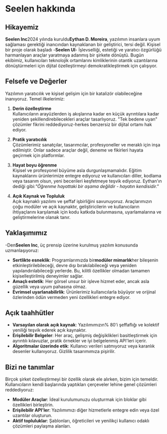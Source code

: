 # Seelen hakkında

## Hikayemiz

**Seelen Inc**2024 yılında kuruldu**Eythan D. Moreira**, yazılımın insanlara uyum sağlaması gerektiği inancından kaynaklanan bir geliştirici, tersi değil. Kişisel bir proje olarak başladı -**Seelen UI**- İşlevselliği, estetiği ve yaratıcı özgürlüğü harmanlayan araçlar yaratmaya adanmış bir şirkete dönüştü. Bugün ekibimiz, kullanıcıları teknolojik ortamlarını kimliklerinin otantik uzantılarına dönüştürmeleri için dijital özelleştirmeyi demokratikleştirmek için çalışıyor.

## Felsefe ve Değerler

Yazılımın yaratıcılık ve kişisel gelişim için bir katalizör olabileceğine inanıyoruz. Temel ilkelerimiz:

1. **Derin özelleştirme**\
   Kullanıcıların arayüzlerden iş akışlarına kadar en küçük ayrıntılara kadar yeniden şekillendirebilecekleri araçlar tasarlıyoruz. "Tek bedene uyan" çözümler fikrini reddediyoruz-herkes benzersiz bir dijital ortamı hak ediyor.

2. **Pratik yaratıcılık**\
   Çözümlerimiz sanatçılar, tasarımcılar, profesyoneller ve meraklı için inşa edilmiştir. Onlar sadece araçlar değil, deneme ve fikirleri hayata geçirmek için platformlar.

3. **Hayat boyu öğrenme**\
   Kişisel ve profesyonel büyüme asla durgunlaşmamalıdır. Eğitim kaynaklarını ürünlerimize entegre ediyoruz ve kullanıcıları diller, kodlama veya tasarım olsun, yeni becerileri keşfetmeye teşvik ediyoruz. Eythan'ın dediği gibi:*"Öğrenme hayattaki bir aşama değildir - hayatın kendisidir."*

4. **Açık Kaynak ve Topluluk**\
   Açık kaynaklı yazılımı ve şeffaf işbirliğini savunuyoruz. Araçlarımızın çoğu modüler ve açık kaynaktır, geliştiricilerin ve kullanıcıların ihtiyaçlarını karşılamak için kodu katkıda bulunmasına, uyarlamalarına ve geliştirmelerine olanak tanır.

## Yaklaşımımız

-Den**Seelen Inc**, üç prensip üzerine kurulmuş yazılım konusunda uzmanlaşıyoruz:

* **Sertlikte esneklik**: Programlarımızda bir**modüler mimarlık**her bileşenin etkinleştirilebileceği, devre dışı bırakılabileceği veya yeniden yapılandırılabileceği yerlerde. Bu, kilitli özellikler olmadan tamamen kişiselleştirilmiş deneyimler sağlar.
* **Amaçlı estetik**: Her görsel unsur bir işleve hizmet eder, ancak asla güzellik veya uyum pahasına olmaz.
* **Evrimsel uyarlanabilirlik**: Ürünlerimiz kullanıcılarla büyüyor ve orijinal özlerinden ödün vermeden yeni özellikleri entegre ediyor.

## Açık taahhütler

* **Varsayılan olarak açık kaynak**: Yazılımımızın% 80'i şeffaflığı ve kolektif yeniliği teşvik ederek açık kaynaktır.
* **Erişilebilir Belgeler**: Her araç, gelişmiş değişiklikleri basitleştirmek için ayrıntılı kılavuzlar, pratik örnekler ve iyi belgelenmiş API'leri içerir.
* **Algoritmalar üzerinde etik**: Kullanıcı verileri satmıyoruz veya karanlık desenler kullanıyoruz. Gizlilik tasarımımıza pişirilir.

## Bizi ne tanımlar

Birçok şirket özelleştirmeyi bir özellik olarak ele alırken, bizim için temeldir. Kullanıcıların kendi başlarında yaptıkları çerçeveler lehine genel çözümleri reddediyoruz:

* **Modüler Araçlar**: İdeal kurulumunuzu oluşturmak için bloklar gibi özellikleri birleştirin.
* **Erişilebilir API'ler**: Yazılımımızı diğer hizmetlerle entegre edin veya özel uzantılar oluşturun.
* **Aktif topluluklar**: Şablonları, öğreticileri ve yenilikçi kullanıcı odaklı çözümleri paylaşma alanları.

